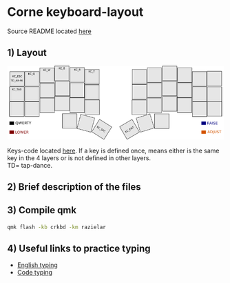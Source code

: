 # Corne keyboard-layout

Source README located [here](https://github.com/qmk/qmk_firmware)

## 1) Layout

<div align="center">
<img src="https://github.com/razielar/corne_keyboard_layout/blob/main/img/corne_layout.png" alt="logo"></img>
</div>

Keys-code located [here](https://config.qmk.fm/#/mechlovin/infinity875/LAYOUT_all). If a key is defined once, means either is the same key in the 4 layers or is not defined in other layers.  
TD= tap-dance.

## 2) Brief description of the files


## 3) Compile qmk

``` bash
qmk flash -kb crkbd -km razielar
```

## 4) Useful links to practice typing

* [English typing](https://www.colemak.academy/)
* [Code typing](https://www.speedcoder.net/lessons/py/1/)


